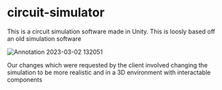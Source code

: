 # circuit-simulator

This is a circuit simulation software made in Unity. This is loosly based off an old simulation software

![Annotation 2023-03-02 132051](https://github.com/Mcfarlanejo/circuit-simulator/assets/83677393/a53fbbb6-4a61-4229-90c9-7185be866d87)

Our changes which were requested by the client involved changing the simulation to be more realistic and in a 3D environment with interactable components
